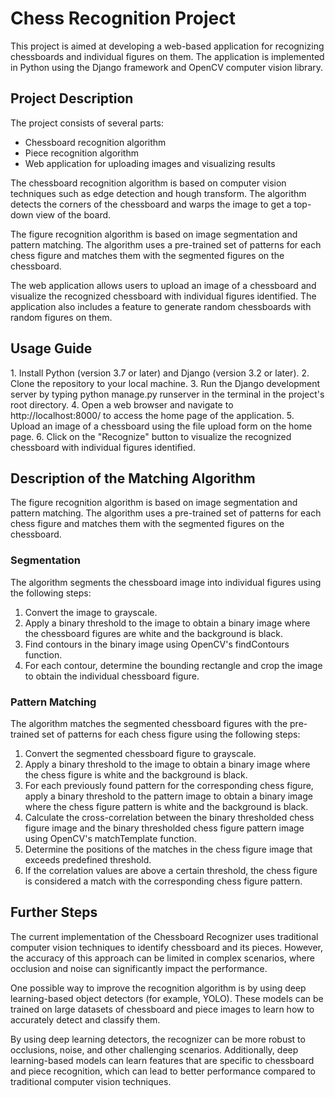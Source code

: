 <h1>Chess Recognition Project</h1>
This project is aimed at developing a web-based application for recognizing chessboards and individual figures on them. The application is implemented in Python using the Django framework and OpenCV computer vision library.

<h2>Project Description</h2>
The project consists of several parts:

* Chessboard recognition algorithm
* Piece recognition algorithm
* Web application for uploading images and visualizing results

The chessboard recognition algorithm is based on computer vision techniques such as edge detection and hough transform. The algorithm detects the corners of the chessboard and warps the image to get a top-down view of the board.

The figure recognition algorithm is based on image segmentation and pattern matching. The algorithm uses a pre-trained set of patterns for each chess figure and matches them with the segmented figures on the chessboard.

The web application allows users to upload an image of a chessboard and visualize the recognized chessboard with individual figures identified. The application also includes a feature to generate random chessboards with random figures on them.

<h2>Usage Guide</h2>
1. Install Python (version 3.7 or later) and Django (version 3.2 or later).
2. Clone the repository to your local machine.
3. Run the Django development server by typing python manage.py runserver in the terminal in the project's root directory.
4. Open a web browser and navigate to http://localhost:8000/ to access the home page of the application.
5. Upload an image of a chessboard using the file upload form on the home page.
6. Click on the "Recognize" button to visualize the recognized chessboard with individual figures identified.

<h2>Description of the Matching Algorithm</h2>

The figure recognition algorithm is based on image segmentation and pattern matching. The algorithm uses a pre-trained set of patterns for each chess figure and matches them with the segmented figures on the chessboard.

<h3>Segmentation</h3>
The algorithm segments the chessboard image into individual figures using the following steps:

1. Convert the image to grayscale.
2. Apply a binary threshold to the image to obtain a binary image where the chessboard figures are white and the background is black.
3. Find contours in the binary image using OpenCV's findContours function.
4. For each contour, determine the bounding rectangle and crop the image to obtain the individual chessboard figure.

<h3>Pattern Matching</h3>
The algorithm matches the segmented chessboard figures with the pre-trained set of patterns for each chess figure using the following steps:

1. Convert the segmented chessboard figure to grayscale.
2. Apply a binary threshold to the image to obtain a binary image where the chess figure is white and the background is black.
3. For each previously found pattern for the corresponding chess figure, apply a binary threshold to the pattern image to obtain a binary image where the chess figure pattern is white and the background is black.
4. Calculate the cross-correlation between the binary thresholded chess figure image and the binary thresholded chess figure pattern image using OpenCV's matchTemplate function.
5. Determine the positions of the matches in the chess figure image that exceeds predefined threshold.
6. If the correlation values are above a certain threshold, the chess figure is considered a match with the corresponding chess figure pattern.

<h2>Further Steps</h2>

The current implementation of the Chessboard Recognizer uses traditional computer vision techniques to identify chessboard and its pieces. However, the accuracy of this approach can be limited in complex scenarios, where occlusion and noise can significantly impact the performance.

One possible way to improve the recognition algorithm is by using deep learning-based object detectors (for example, YOLO). These models can be trained on large datasets of chessboard and piece images to learn how to accurately detect and classify them.

By using deep learning detectors, the recognizer can be more robust to occlusions, noise, and other challenging scenarios. Additionally, deep learning-based models can learn features that are specific to chessboard and piece recognition, which can lead to better performance compared to traditional computer vision techniques.
